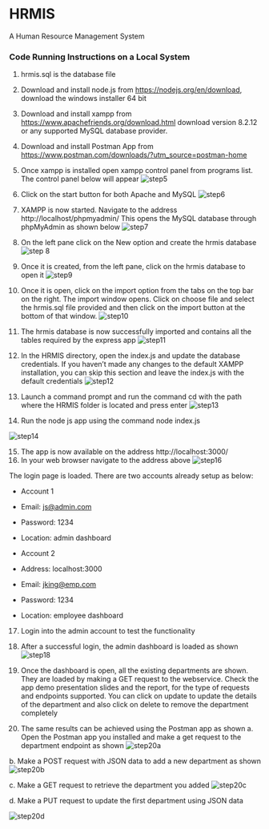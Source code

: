 # HRMIS
A Human Resource Management System
### Code Running Instructions on a Local System
1.	hrmis.sql is the database file
2.	Download and install node.js from https://nodejs.org/en/download, download the windows installer 64 bit
3.	Download and install xampp from https://www.apachefriends.org/download.html download version 8.2.12 or any supported MySQL database provider.
4.	Download and install Postman App from https://www.postman.com/downloads/?utm_source=postman-home
5.	Once xampp is installed open xampp control panel from programs list. The control panel below will appear
![step5](https://github.com/Lakshmibd174/HRMIS/assets/160733534/fcf16d2b-c8a3-4434-a78b-875f293352ae)

6.	Click on the start button for both Apache and MySQL
![step6](https://github.com/Lakshmibd174/HRMIS/assets/160733534/d387770f-5d90-452f-93f8-2ae34b7c1f8e)

7.	XAMPP is now started. Navigate to the address http://localhost/phpmyadmin/
This opens the MySQL database through phpMyAdmin as shown below
![step7](https://github.com/Lakshmibd174/HRMIS/assets/160733534/60dbdec8-64c4-46bf-b50c-91f16ed3967c)

8.	On the left pane click on the New option and create the hrmis database
![step 8](https://github.com/Lakshmibd174/HRMIS/assets/160733534/19460695-d90f-46fb-9438-4787868ebc58)

9.	Once it is created, from the left pane, click on the hrmis database to open it
![step9](https://github.com/Lakshmibd174/HRMIS/assets/160733534/4307d78d-0be1-400d-bdc3-c79ca365192f)

10.	Once it is open, click on the import option from the tabs on the top bar on the right. The import window opens. Click on choose file and select the hrmis.sql file provided and then click on the import button at the bottom of that window.
![step10](https://github.com/Lakshmibd174/HRMIS/assets/160733534/6fed95d0-5d9e-434f-a9d7-33414ce609bc)

11.	The hrmis database is now successfully imported and contains all the tables required by the express app 
![step11](https://github.com/Lakshmibd174/HRMIS/assets/160733534/c32571fa-14d4-415a-87a0-4e99da067ed9)

12.	In the HRMIS directory, open the index.js and update the database credentials. If you haven’t made any changes to the default XAMPP installation, you can skip this section and leave the index.js with the default credentials
![step12](https://github.com/Lakshmibd174/HRMIS/assets/160733534/fa5e4e62-4d1b-4927-820c-72fad27249e0)

13.	Launch a command prompt and run the command cd with the path where the HRMIS folder is located and press enter
![step13](https://github.com/Lakshmibd174/HRMIS/assets/160733534/f3494826-d5cf-4068-af31-69ecb010d582)

14.	Run the node js app using the command node index.js

![step14](https://github.com/Lakshmibd174/HRMIS/assets/160733534/741056e1-9508-4476-9bc0-c606c97a4217)

15.	The app is now available on the address http://localhost:3000/
16.	In your web browser navigate to the address above
![step16](https://github.com/Lakshmibd174/HRMIS/assets/160733534/d4531132-0e91-4a8a-9499-9b1401babdb8)

The login page is loaded. There are two accounts already setup as below:
- Account 1
- Email: js@admin.com
- Password: 1234
- Location: admin dashboard


- Account 2
- Address: localhost:3000
- Email: jking@emp.com
- Password: 1234
- Location: employee dashboard

17.	Login into the admin account to test the functionality
18.	After a successful login, the admin dashboard is loaded as shown
![step18](https://github.com/Lakshmibd174/HRMIS/assets/160733534/f1e2a3dc-bf84-43c3-a641-0c7d1e5d322c)

19.	Once the dashboard is open, all the existing departments are shown. They are loaded by making a GET request to the webservice. Check the app demo presentation slides and the report, for the type of requests and endpoints supported. You can click on update to update the details of the department and also click on delete to remove the department completely
20.	The same results can be achieved using the Postman app as shown
a.	Open the Postman app you installed and make a get request to the department endpoint as shown
![step20a](https://github.com/Lakshmibd174/HRMIS/assets/160733534/123a0c33-e56e-4b51-8cdf-8ff9ea183ae4)

b.	Make a POST request with JSON data to add a new department as shown
![step20b](https://github.com/Lakshmibd174/HRMIS/assets/160733534/f2452c37-fd15-416a-bb93-b4631f892483)

c.	Make a GET request to retrieve the department you added
![step20c](https://github.com/Lakshmibd174/HRMIS/assets/160733534/a44f2d15-6db9-4792-86d3-afca2abb1875)

d.	Make a PUT request  to update the first department using JSON data

![step20d](https://github.com/Lakshmibd174/HRMIS/assets/160733534/84d68cda-2c6f-4b34-9b52-d5906dc51b80)



